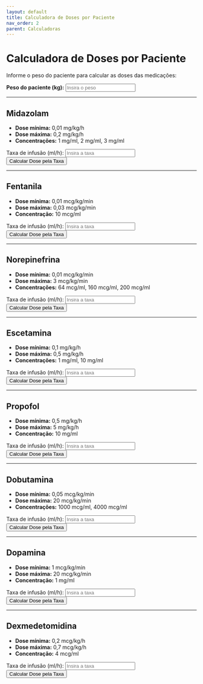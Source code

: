```yaml
---
layout: default
title: Calculadora de Doses por Paciente
nav_order: 2
parent: Calculadoras
---
```


# Calculadora de Doses por Paciente

Informe o peso do paciente para calcular as doses das medicações:

<div class="form-group">
  <label for="pesoPaciente"><strong>Peso do paciente (kg):</strong></label>
  <input type="number" id="pesoPaciente" placeholder="Insira o peso" min="0" step="any">
</div>

---

## Midazolam

- **Dose mínima:** 0,01 mg/kg/h
- **Dose máxima:** 0,2 mg/kg/h
- **Concentrações:** 1 mg/ml, 2 mg/ml, 3 mg/ml

<div class="form-group">
  <label for="taxaMidazolam">Taxa de infusão (ml/h):</label>
  <input type="number" id="taxaMidazolam" placeholder="Insira a taxa" min="0" step="any">
  <button onclick="calcularDosePorTaxa('midazolam')">Calcular Dose pela Taxa</button>
  <div class="result" id="resultadoMidazolam"></div>
</div>

---

## Fentanila

- **Dose mínima:** 0,01 mcg/kg/min
- **Dose máxima:** 0,03 mcg/kg/min
- **Concentração:** 10 mcg/ml

<div class="form-group">
  <label for="taxaFentanila">Taxa de infusão (ml/h):</label>
  <input type="number" id="taxaFentanila" placeholder="Insira a taxa" min="0" step="any">
  <button onclick="calcularDosePorTaxa('fentanila')">Calcular Dose pela Taxa</button>
  <div class="result" id="resultadoFentanila"></div>
</div>

---

## Norepinefrina

- **Dose mínima:** 0,01 mcg/kg/min
- **Dose máxima:** 3 mcg/kg/min
- **Concentrações:** 64 mcg/ml, 160 mcg/ml, 200 mcg/ml

<div class="form-group">
  <label for="taxaNorepinefrina">Taxa de infusão (ml/h):</label>
  <input type="number" id="taxaNorepinefrina" placeholder="Insira a taxa" min="0" step="any">
  <button onclick="calcularDosePorTaxa('norepinefrina')">Calcular Dose pela Taxa</button>
  <div class="result" id="resultadoNorepinefrina"></div>
</div>

---

## Escetamina

- **Dose mínima:** 0,1 mg/kg/h
- **Dose máxima:** 0,5 mg/kg/h
- **Concentrações:** 1 mg/ml, 10 mg/ml

<div class="form-group">
  <label for="taxaEscetamina">Taxa de infusão (ml/h):</label>
  <input type="number" id="taxaEscetamina" placeholder="Insira a taxa" min="0" step="any">
  <button onclick="calcularDosePorTaxa('escetamina')">Calcular Dose pela Taxa</button>
  <div class="result" id="resultadoEscetamina"></div>
</div>

---

## Propofol

- **Dose mínima:** 0,5 mg/kg/h
- **Dose máxima:** 5 mg/kg/h
- **Concentração:** 10 mg/ml

<div class="form-group">
  <label for="taxaPropofol">Taxa de infusão (ml/h):</label>
  <input type="number" id="taxaPropofol" placeholder="Insira a taxa" min="0" step="any">
  <button onclick="calcularDosePorTaxa('propofol')">Calcular Dose pela Taxa</button>
  <div class="result" id="resultadoPropofol"></div>
</div>

---

## Dobutamina

- **Dose mínima:** 0,05 mcg/kg/min
- **Dose máxima:** 20 mcg/kg/min
- **Concentrações:** 1000 mcg/ml, 4000 mcg/ml

<div class="form-group">
  <label for="taxaDobutamina">Taxa de infusão (ml/h):</label>
  <input type="number" id="taxaDobutamina" placeholder="Insira a taxa" min="0" step="any">
  <button onclick="calcularDosePorTaxa('dobutamina')">Calcular Dose pela Taxa</button>
  <div class="result" id="resultadoDobutamina"></div>
</div>

---

## Dopamina

- **Dose mínima:** 1 mcg/kg/min
- **Dose máxima:** 20 mcg/kg/min
- **Concentração:** 1 mg/ml

<div class="form-group">
  <label for="taxaDopamina">Taxa de infusão (ml/h):</label>
  <input type="number" id="taxaDopamina" placeholder="Insira a taxa" min="0" step="any">
  <button onclick="calcularDosePorTaxa('dopamina')">Calcular Dose pela Taxa</button>
  <div class="result" id="resultadoDopamina"></div>
</div>

---

## Dexmedetomidina

- **Dose mínima:** 0,2 mcg/kg/h
- **Dose máxima:** 0,7 mcg/kg/h
- **Concentração:** 4 mcg/ml

<div class="form-group">
  <label for="taxaDexmedetomidina">Taxa de infusão (ml/h):</label>
  <input type="number" id="taxaDexmedetomidina" placeholder="Insira a taxa" min="0" step="any">
  <button onclick="calcularDosePorTaxa('dexmedetomidina')">Calcular Dose pela Taxa</button>
  <div class="result" id="resultadoDexmedetomidina"></div>
</div>

<script>
function calcularDosePorTaxa(medicamento) {
  const peso = parseFloat(document.getElementById('pesoPaciente').value);
  if (!peso || peso <= 0) {
    document.getElementById('resultado' + capitalize(medicamento)).innerHTML = '';
    return;
  }
  let taxa = 0, resultado = '';

  switch (medicamento) {
    case 'midazolam':
      taxa = parseFloat(document.getElementById('taxaMidazolam').value);
      if (!taxa || taxa <= 0) break;
      let dose1 = taxa * 1;
      let dose2 = taxa * 2;
      let dose3 = taxa * 3;
      resultado = `
        <strong>1 mg/ml:</strong> ${dose1.toFixed(2)} mg/h (${(dose1 / peso).toFixed(3)} mg/kg/h)<br>
        <strong>2 mg/ml:</strong> ${dose2.toFixed(2)} mg/h (${(dose2 / peso).toFixed(3)} mg/kg/h)<br>
        <strong>3 mg/ml:</strong> ${dose3.toFixed(2)} mg/h (${(dose3 / peso).toFixed(3)} mg/kg/h)
      `;
      break;
    case 'fentanila':
      taxa = parseFloat(document.getElementById('taxaFentanila').value);
      if (!taxa || taxa <= 0) break;
      let doseF = taxa * 10;
      resultado = `
        <strong>10 mcg/ml:</strong> ${doseF.toFixed(2)} mcg/h (${(doseF / 60 / peso).toFixed(3)} mcg/kg/min)
      `;
      break;
    case 'norepinefrina':
      taxa = parseFloat(document.getElementById('taxaNorepinefrina').value);
      if (!taxa || taxa <= 0) break;
      let doseN1 = taxa * 64;
      let doseN2 = taxa * 160;
      let doseN3 = taxa * 200;
      resultado = `
        <strong>64 mcg/ml:</strong> ${doseN1.toFixed(2)} mcg/h (${(doseN1 / 60 / peso).toFixed(3)} mcg/kg/min)<br>
        <strong>160 mcg/ml:</strong> ${doseN2.toFixed(2)} mcg/h (${(doseN2 / 60 / peso).toFixed(3)} mcg/kg/min)<br>
        <strong>200 mcg/ml:</strong> ${doseN3.toFixed(2)} mcg/h (${(doseN3 / 60 / peso).toFixed(3)} mcg/kg/min)
      `;
      break;
    case 'escetamina':
      taxa = parseFloat(document.getElementById('taxaEscetamina').value);
      if (!taxa || taxa <= 0) break;
      let doseE1 = taxa * 1;
      let doseE2 = taxa * 10;
      resultado = `
        <strong>1 mg/ml:</strong> ${doseE1.toFixed(2)} mg/h (${(doseE1 / peso).toFixed(3)} mg/kg/h)<br>
        <strong>10 mg/ml:</strong> ${doseE2.toFixed(2)} mg/h (${(doseE2 / peso).toFixed(3)} mg/kg/h)
      `;
      break;
    case 'propofol':
      taxa = parseFloat(document.getElementById('taxaPropofol').value);
      if (!taxa || taxa <= 0) break;
      let doseP = taxa * 10;
      resultado = `
        <strong>10 mg/ml:</strong> ${doseP.toFixed(2)} mg/h (${(doseP / peso).toFixed(3)} mg/kg/h)
      `;
      break;
    case 'dobutamina':
      taxa = parseFloat(document.getElementById('taxaDobutamina').value);
      if (!taxa || taxa <= 0) break;
      let doseD1 = taxa * 1000;
      let doseD2 = taxa * 4000;
      resultado = `
        <strong>1000 mcg/ml:</strong> ${doseD1.toFixed(2)} mcg/h (${(doseD1 / 60 / peso).toFixed(3)} mcg/kg/min)<br>
        <strong>4000 mcg/ml:</strong> ${doseD2.toFixed(2)} mcg/h (${(doseD2 / 60 / peso).toFixed(3)} mcg/kg/min)
      `;
      break;
    case 'dopamina':
      taxa = parseFloat(document.getElementById('taxaDopamina').value);
      if (!taxa || taxa <= 0) break;
      let doseDp = taxa * 1000;
      resultado = `
        <strong>1 mg/ml:</strong> ${doseDp.toFixed(2)} mcg/h (${(doseDp / 60 / peso).toFixed(3)} mcg/kg/min)
      `;
      break;
    case 'dexmedetomidina':
      taxa = parseFloat(document.getElementById('taxaDexmedetomidina').value);
      if (!taxa || taxa <= 0) break;
      let doseDex = taxa * 4;
      resultado = `
        <strong>4 mcg/ml:</strong> ${doseDex.toFixed(2)} mcg/h (${(doseDex / peso).toFixed(3)} mcg/kg/h)
      `;
      break;
    default:
      resultado = 'Medicação não encontrada.';
  }
  document.getElementById('resultado' + capitalize(medicamento)).innerHTML = resultado;
}

function capitalize(str) {
  return str.charAt(0).toUpperCase() + str.slice(1);
}

// Adiciona listeners para calcular automaticamente ao digitar peso ou taxa
document.addEventListener('DOMContentLoaded', function () {
  const medicamentos = [
    'midazolam', 'fentanila', 'norepinefrina', 'escetamina',
    'propofol', 'dobutamina', 'dopamina', 'dexmedetomidina'
  ];
  // Peso
  const pesoInput = document.getElementById('pesoPaciente');
  if (pesoInput) {
    pesoInput.addEventListener('input', function () {
      medicamentos.forEach(med => calcularDosePorTaxa(med));
    });
  }
  // Taxas
  medicamentos.forEach(med => {
    const taxaInput = document.getElementById('taxa' + capitalize(med));
    if (taxaInput) {
      taxaInput.addEventListener('input', function () {
        calcularDosePorTaxa(med);
      });
    }
  });
});
</script>